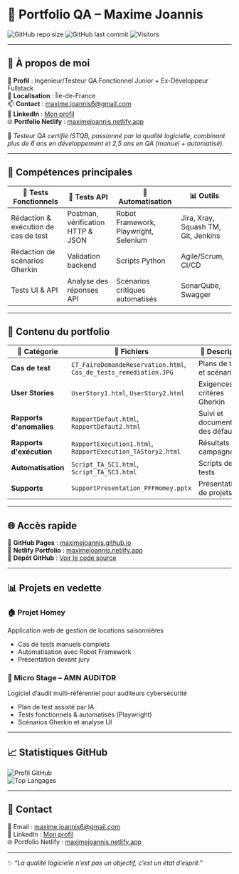 # 🚀 Portfolio QA – Maxime Joannis

![GitHub repo size](https://img.shields.io/github/repo-size/maximejoannis/maximejoannis.github.io?color=blue&label=Taille%20du%20repo)
![GitHub last commit](https://img.shields.io/github/last-commit/maximejoannis/maximejoannis.github.io?color=brightgreen&label=Dernière%20MAJ)
![Visitors](https://visitor-badge.laobi.icu/badge?page_id=maximejoannis.portfolio)

---

## 👋 À propos de moi
🎯 **Profil** : Ingénieur/Testeur QA Fonctionnel Junior + Ex-Développeur Fullstack  
📍 **Localisation** : Île-de-France  
📫 **Contact** : [maxime.joannis6@gmail.com](mailto:maxime.joannis6@gmail.com)  
💼 **LinkedIn** : [Mon profil](https://www.linkedin.com/in/maxime-joannis-37ab528)  
🌐 **Portfolio Netlify** : [maximejoannis.netlify.app](https://maximejoannis.netlify.app)  

💬 *Testeur QA certifié ISTQB, passionné par la qualité logicielle, combinant plus de 6 ans en développement et 2,5 ans en QA (manuel + automatisé).*

---

## 🌟 Compétences principales

| 🧪 Tests Fonctionnels | 🔌 Tests API | 🤖 Automatisation | 📊 Outils |
|-----------------------|--------------|-------------------|-----------|
| Rédaction & exécution de cas de test | Postman, vérification HTTP & JSON | Robot Framework, Playwright, Selenium | Jira, Xray, Squash TM, Git, Jenkins |
| Rédaction de scénarios Gherkin | Validation backend | Scripts Python | Agile/Scrum, CI/CD |
| Tests UI & API | Analyse des réponses API | Scénarios critiques automatisés | SonarQube, Swagger |

---

## 📂 Contenu du portfolio

| 📂 Catégorie | 📄 Fichiers | 📌 Description |
|--------------|------------|---------------|
| **Cas de test** | `CT_FaireDemandeReservation.html`, `Cas_de_tests_remediation.JPG` | Plans de tests et scénarios |
| **User Stories** | `UserStory1.html`, `UserStory2.html` | Exigences + critères Gherkin |
| **Rapports d'anomalies** | `RapportDefaut.html`, `RapportDefaut2.html` | Suivi et documentation des défauts |
| **Rapports d'exécution** | `RapportExecution1.html`, `RapportExecution_TAStory2.html` | Résultats des campagnes |
| **Automatisation** | `Script_TA_SC1.html`, `Script_TA_SC3.html` | Scripts de tests |
| **Supports** | `SupportPresentation_PFFHomey.pptx` | Présentation de projets |

---

## 🌐 Accès rapide
🔗 **GitHub Pages** : [maximejoannis.github.io](https://maximejoannis.github.io)  
🔗 **Netlify Portfolio** : [maximejoannis.netlify.app](https://maximejoannis.netlify.app)  
🔗 **Dépôt GitHub** : [Voir le code source](https://github.com/maximejoannis)

---

## 📊 Projets en vedette

### 🏠 Projet **Homey**
Application web de gestion de locations saisonnières
- Cas de tests manuels complets
- Automatisation avec Robot Framework
- Présentation devant jury

### 🔐 Micro Stage – **AMN AUDITOR**
Logiciel d’audit multi-référentiel pour auditeurs cybersécurité
- Plan de test assisté par IA
- Tests fonctionnels & automatisés (Playwright)
- Scénarios Gherkin et analyse UI

---

## 📈 Statistiques GitHub

![Profil GitHub](https://github-readme-stats.vercel.app/api?username=maximejoannis&show_icons=true&theme=tokyonight)  
![Top Langages](https://github-readme-stats.vercel.app/api/top-langs/?username=maximejoannis&layout=compact&theme=tokyonight)

---

## 💬 Contact
📧 Email : [maxime.joannis6@gmail.com](mailto:maxime.joannis6@gmail.com)  
💼 LinkedIn : [Mon profil](https://www.linkedin.com/in/maxime-joannis-37ab528)  
🌐 Portfolio Netlify : [maximejoannis.netlify.app](https://maximejoannis.netlify.app)  

---
✨ *“La qualité logicielle n’est pas un objectif, c’est un état d’esprit.”*

